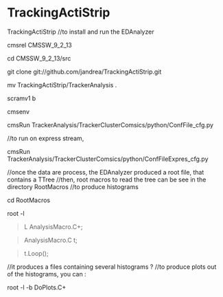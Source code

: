 # TrackingActiStrip
TrackingActiStrip
//to install and run the EDAnalyzer

cmsrel CMSSW_9_2_13

cd CMSSW_9_2_13/src

git clone git://github.com/jandrea/TrackingActiStrip.git

mv TrackingActiStrip/TrackerAnalysis .

scramv1 b

cmsenv

cmsRun TrackerAnalysis/TrackerClusterComsics/python/ConfFile_cfg.py

//to run on express stream, 

cmsRun TrackerAnalysis/TrackerClusterComsics/python/ConfFileExpres_cfg.py

//once the data are process, the EDAnalyzer produced a root file, that contains a TTree
//then, root macros to read the tree can be see in the directory RootMacros
//to produce histograms

cd RootMacros

root -l

>L AnalysisMacro.C+;

> AnalysisMacro.C t;

>t.Loop();

//it produces a files containing several histograms ?
//to produce plots out of the histograms, you can :

root -l -b DoPlots.C+


 
